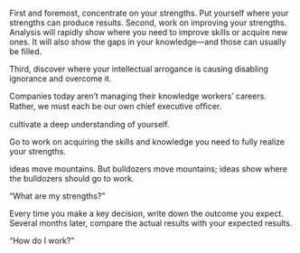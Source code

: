 First and foremost, concentrate on your strengths. Put yourself where your strengths can produce results. Second, work on improving your strengths. Analysis will rapidly show where you need to improve skills or acquire new ones. It will also show the gaps in your knowledge—and those can usually be filled.


Third, discover where your intellectual arrogance is causing disabling ignorance and overcome it.


Companies today aren’t managing their knowledge workers’ careers. Rather, we must each be our own chief executive ofﬁcer.


cultivate a deep understanding of yourself.


Go to work on acquiring the skills and knowledge you need to fully realize your strengths.


ideas move mountains. But bulldozers move mountains; ideas show where the bulldozers should go to work.


“What are my strengths?”


Every time you make a key decision, write down the outcome you expect. Several months later, compare the actual results with your expected results.


“How do I work?”


